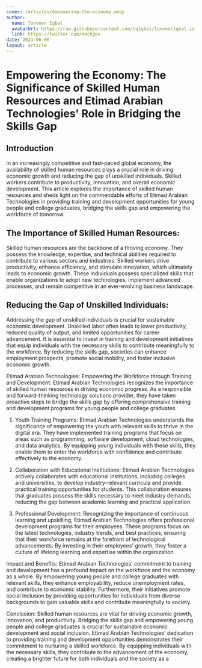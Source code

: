 ```yaml
---
cover: /articles/empowering-the-economy.webp
author:
  name: Tanveer Iqbal
  avatarUrl: https://raw.githubusercontent.com/tqiqbal/tanveeriqbal.info/main/img/profile.jpg
  link: https://twitter.com/mockgee
date: 2023-06-06
layout: article
---
```


#  Empowering the Economy: The Significance of Skilled Human Resources and Etimad Arabian Technologies' Role in Bridging the Skills Gap


## Introduction
In an increasingly competitive and fast-paced global economy, the availability of skilled human resources plays a crucial role in driving economic growth and reducing the gap of unskilled individuals. Skilled workers contribute to productivity, innovation, and overall economic development. This article explores the importance of skilled human resources and sheds light on the commendable efforts of Etimad Arabian Technologies in providing training and development opportunities for young people and college graduates, bridging the skills gap and empowering the workforce of tomorrow.

## The Importance of Skilled Human Resources:
Skilled human resources are the backbone of a thriving economy. They possess the knowledge, expertise, and technical abilities required to contribute to various sectors and industries. Skilled workers drive productivity, enhance efficiency, and stimulate innovation, which ultimately leads to economic growth. These individuals possess specialized skills that enable organizations to adopt new technologies, implement advanced processes, and remain competitive in an ever-evolving business landscape.

## Reducing the Gap of Unskilled Individuals:
Addressing the gap of unskilled individuals is crucial for sustainable economic development. Unskilled labor often leads to lower productivity, reduced quality of output, and limited opportunities for career advancement. It is essential to invest in training and development initiatives that equip individuals with the necessary skills to contribute meaningfully to the workforce. By reducing the skills gap, societies can enhance employment prospects, promote social mobility, and foster inclusive economic growth.

Etimad Arabian Technologies: Empowering the Workforce through Training and Development:
Etimad Arabian Technologies recognizes the importance of skilled human resources in driving economic progress. As a responsible and forward-thinking technology solutions provider, they have taken proactive steps to bridge the skills gap by offering comprehensive training and development programs for young people and college graduates.

1. Youth Training Programs:
Etimad Arabian Technologies understands the significance of empowering the youth with relevant skills to thrive in the digital era. They have implemented training programs that focus on areas such as programming, software development, cloud technologies, and data analytics. By equipping young individuals with these skills, they enable them to enter the workforce with confidence and contribute effectively to the economy.

2. Collaboration with Educational Institutions:
Etimad Arabian Technologies actively collaborates with educational institutions, including colleges and universities, to develop industry-relevant curricula and provide practical training opportunities for students. This collaboration ensures that graduates possess the skills necessary to meet industry demands, reducing the gap between academic learning and practical application.

3. Professional Development:
Recognizing the importance of continuous learning and upskilling, Etimad Arabian Technologies offers professional development programs for their employees. These programs focus on the latest technologies, industry trends, and best practices, ensuring that their workforce remains at the forefront of technological advancements. By investing in their employees' growth, they foster a culture of lifelong learning and expertise within the organization.

Impact and Benefits:
Etimad Arabian Technologies' commitment to training and development has a profound impact on the workforce and the economy as a whole. By empowering young people and college graduates with relevant skills, they enhance employability, reduce unemployment rates, and contribute to economic stability. Furthermore, their initiatives promote social inclusion by providing opportunities for individuals from diverse backgrounds to gain valuable skills and contribute meaningfully to society.

Conclusion:
Skilled human resources are vital for driving economic growth, innovation, and productivity. Bridging the skills gap and empowering young people and college graduates is crucial for sustainable economic development and social inclusion. Etimad Arabian Technologies' dedication to providing training and development opportunities demonstrates their commitment to nurturing a skilled workforce. By equipping individuals with the necessary skills, they contribute to the advancement of the economy, creating a brighter future for both individuals and the society as a

